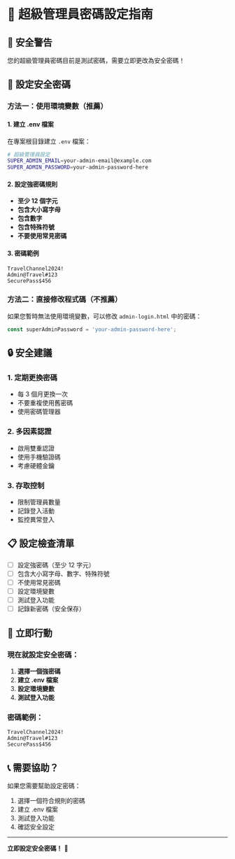 # 🔐 超級管理員密碼設定指南

## 🚨 安全警告

您的超級管理員密碼目前是測試密碼，需要立即更改為安全密碼！

## 🔧 設定安全密碼

### 方法一：使用環境變數（推薦）

#### 1. 建立 .env 檔案
在專案根目錄建立 `.env` 檔案：
```bash
# 超級管理員設定
SUPER_ADMIN_EMAIL=your-admin-email@example.com
SUPER_ADMIN_PASSWORD=your-admin-password-here
```

#### 2. 設定強密碼規則
- **至少 12 個字元**
- **包含大小寫字母**
- **包含數字**
- **包含特殊符號**
- **不要使用常見密碼**

#### 3. 密碼範例
```
TravelChannel2024!
Admin@Travel#123
SecurePass$456
```

### 方法二：直接修改程式碼（不推薦）

如果您暫時無法使用環境變數，可以修改 `admin-login.html` 中的密碼：

```javascript
const superAdminPassword = 'your-admin-password-here';
```

## 🔒 安全建議

### 1. 定期更換密碼
- 每 3 個月更換一次
- 不要重複使用舊密碼
- 使用密碼管理器

### 2. 多因素認證
- 啟用雙重認證
- 使用手機驗證碼
- 考慮硬體金鑰

### 3. 存取控制
- 限制管理員數量
- 記錄登入活動
- 監控異常登入

## 📋 設定檢查清單

- [ ] 設定強密碼（至少 12 字元）
- [ ] 包含大小寫字母、數字、特殊符號
- [ ] 不使用常見密碼
- [ ] 設定環境變數
- [ ] 測試登入功能
- [ ] 記錄新密碼（安全保存）

## 🚀 立即行動

### 現在就設定安全密碼：

1. **選擇一個強密碼**
2. **建立 .env 檔案**
3. **設定環境變數**
4. **測試登入功能**

### 密碼範例：
```
TravelChannel2024!
Admin@Travel#123
SecurePass$456
```

## 📞 需要協助？

如果您需要幫助設定密碼：
1. 選擇一個符合規則的密碼
2. 建立 .env 檔案
3. 測試登入功能
4. 確認安全設定

---

**立即設定安全密碼！** 🚨
